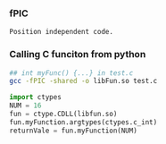### fPIC
```
Position independent code.
```

### Calling C funciton from python
```bash
## int myFunc() {...} in test.c
gcc -fPIC -shared -o libFun.so test.c
```

```python
import ctypes
NUM = 16
fun = ctype.CDLL(libfun.so)
fun.myFunction.argtypes(ctypes.c_int)
returnVale = fun.myFunction(NUM)
```
